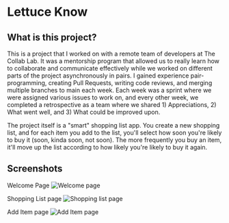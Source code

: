 # Lettuce Know

## What is this project?

This is a project that I worked on with a remote team of developers at The Collab Lab. It was a mentorship program that allowed us to really learn how to collaborate and communicate effectively while we worked on different parts of the project asynchronously in pairs. I gained experience pair-programming, creating Pull Requests, writing code reviews, and merging multiple branches to main each week. Each week was a sprint where we were assigned various issues to work on, and every other week, we completed a retrospective as a team where we shared 1) Appreciations, 2) What went well, and 3) What could be improved upon.

The project itself is a "smart" shopping list app. You create a new shopping list, and for each item you add to the list, you'll select how soon you're likely to buy it (soon, kinda soon, not soon). The more frequently you buy an item, it'll move up the list according to how likely you're likely to buy it again.

## Screenshots

Welcome Page
![Welcome page](https://user-images.githubusercontent.com/56979810/134996583-10a8d518-e3ff-4d9f-b456-5e9d46b6fc90.png)

Shopping List page
![Shopping list page](https://user-images.githubusercontent.com/56979810/134996645-a7b73c5b-d291-488d-b6a2-399ed2781fe9.png)

Add Item page
![Add Item page](https://user-images.githubusercontent.com/56979810/134996688-1fb2804e-a55c-4491-b69b-8c0242bf89d2.png)
